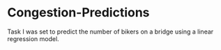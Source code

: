 # Congestion-Predictions
Task I was set to predict the number of bikers on a bridge using a linear regression model.
